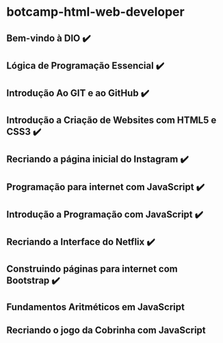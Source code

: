 # botcamp-html-web-developer

## Bem-vindo à DIO :heavy_check_mark:

## Lógica de Programação Essencial :heavy_check_mark:

## Introdução Ao GIT e ao  GitHub :heavy_check_mark:

## Introdução a Criação de Websites com HTML5 e CSS3 :heavy_check_mark:

## Recriando a página inicial do Instagram :heavy_check_mark:

## Programação para internet com JavaScript :heavy_check_mark:

## Introdução a Programação com JavaScript :heavy_check_mark:

## Recriando a Interface do Netflix :heavy_check_mark:

## Construindo páginas para internet com Bootstrap :heavy_check_mark:

## Fundamentos Aritméticos em JavaScript

## Recriando o jogo da Cobrinha com JavaScript
